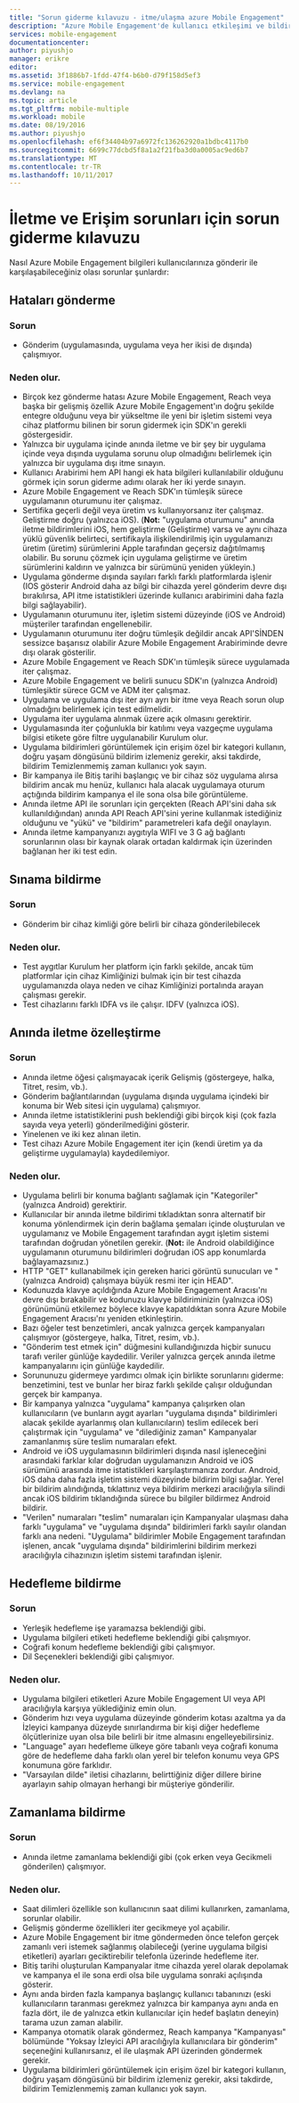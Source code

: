 ```yaml
---
title: "Sorun giderme kılavuzu - itme/ulaşma azure Mobile Engagement"
description: "Azure Mobile Engagement'de kullanıcı etkileşimi ve bildirim sorunlarını giderme"
services: mobile-engagement
documentationcenter: 
author: piyushjo
manager: erikre
editor: 
ms.assetid: 3f1886b7-1fdd-47f4-b6b0-d79f158d5ef3
ms.service: mobile-engagement
ms.devlang: na
ms.topic: article
ms.tgt_pltfrm: mobile-multiple
ms.workload: mobile
ms.date: 08/19/2016
ms.author: piyushjo
ms.openlocfilehash: ef6f34404b97a6972fc136262920a1bdbc4117b0
ms.sourcegitcommit: 6699c77dcbd5f8a1a2f21fba3d0a0005ac9ed6b7
ms.translationtype: MT
ms.contentlocale: tr-TR
ms.lasthandoff: 10/11/2017
---
```

# <a name="troubleshooting-guide-for-push-and-reach-issues"></a>İletme ve Erişim sorunları için sorun giderme kılavuzu
Nasıl Azure Mobile Engagement bilgileri kullanıcılarınıza gönderir ile karşılaşabileceğiniz olası sorunlar şunlardır:

## <a name="push-failures"></a>Hataları gönderme
### <a name="issue"></a>Sorun
* Gönderim (uygulamasında, uygulama veya her ikisi de dışında) çalışmıyor.

### <a name="causes"></a>Neden olur.
* Birçok kez gönderme hatası Azure Mobile Engagement, Reach veya başka bir gelişmiş özellik Azure Mobile Engagement'ın doğru şekilde entegre olduğunu veya bir yükseltme ile yeni bir işletim sistemi veya cihaz platformu bilinen bir sorun gidermek için SDK'ın gerekli göstergesidir.
* Yalnızca bir uygulama içinde anında iletme ve bir şey bir uygulama içinde veya dışında uygulama sorunu olup olmadığını belirlemek için yalnızca bir uygulama dışı itme sınayın.
* Kullanıcı Arabirimi hem API hangi ek hata bilgileri kullanılabilir olduğunu görmek için sorun giderme adımı olarak her iki yerde sınayın.
* Azure Mobile Engagement ve Reach SDK'ın tümleşik sürece uygulamanın oturumunu iter çalışmaz.
* Sertifika geçerli değil veya üretim vs kullanıyorsanız iter çalışmaz. Geliştirme doğru (yalnızca iOS). (**Not:** "uygulama oturumunu" anında iletme bildirimlerini iOS, hem geliştirme (Geliştirme) varsa ve aynı cihaza yüklü güvenlik belirteci, sertifikayla ilişkilendirilmiş için uygulamanızı üretim (üretim) sürümlerini Apple tarafından geçersiz dağıtılmamış olabilir. Bu sorunu çözmek için uygulama geliştirme ve üretim sürümlerini kaldırın ve yalnızca bir sürümünü yeniden yükleyin.)
* Uygulama gönderme dışında sayıları farklı farklı platformlarda işlenir (IOS gösterir Android daha az bilgi bir cihazda yerel gönderim devre dışı bırakılırsa, API itme istatistikleri üzerinde kullanıcı arabirimini daha fazla bilgi sağlayabilir).
* Uygulamanın oturumunu iter, işletim sistemi düzeyinde (iOS ve Android) müşteriler tarafından engellenebilir.
* Uygulamanın oturumunu iter doğru tümleşik değildir ancak API'SİNDEN sessizce başarısız olabilir Azure Mobile Engagement Arabiriminde devre dışı olarak gösterilir.
* Azure Mobile Engagement ve Reach SDK'ın tümleşik sürece uygulamada iter çalışmaz.
* Azure Mobile Engagement ve belirli sunucu SDK'ın (yalnızca Android) tümleşiktir sürece GCM ve ADM iter çalışmaz.
* Uygulama ve uygulama dışı iter ayrı ayrı bir itme veya Reach sorun olup olmadığını belirlemek için test edilmelidir.
* Uygulama iter uygulama alınmak üzere açık olmasını gerektirir.
* Uygulamasında iter çoğunlukla bir katılımı veya vazgeçme uygulama bilgisi etikete göre filtre uygulanabilir Kurulum olur.
* Uygulama bildirimleri görüntülemek için erişim özel bir kategori kullanın, doğru yaşam döngüsünü bildirim izlemeniz gerekir, aksi takdirde, bildirim Temizlenmemiş zaman kullanıcı yok sayın.
* Bir kampanya ile Bitiş tarihi başlangıç ve bir cihaz söz uygulama alırsa bildirim ancak mu henüz, kullanıcı hala alacak uygulamaya oturum açtığında bildirim kampanya el ile sona olsa bile görüntüleme.
* Anında iletme API ile sorunları için gerçekten (Reach API'sini daha sık kullanıldığından) anında API Reach API'sini yerine kullanmak istediğiniz olduğunu ve "yükü" ve "bildirim" parametreleri kafa değil onaylayın.
* Anında iletme kampanyanızı aygıtıyla WIFI ve 3 G ağ bağlantı sorunlarının olası bir kaynak olarak ortadan kaldırmak için üzerinden bağlanan her iki test edin.

## <a name="push-testing"></a>Sınama bildirme
### <a name="issue"></a>Sorun
* Gönderim bir cihaz kimliği göre belirli bir cihaza gönderilebilecek

### <a name="causes"></a>Neden olur.
* Test aygıtlar Kurulum her platform için farklı şekilde, ancak tüm platformlar için cihaz Kimliğinizi bulmak için bir test cihazda uygulamanızda olaya neden ve cihaz Kimliğinizi portalında arayan çalışması gerekir.
* Test cihazlarını farklı IDFA vs ile çalışır. IDFV (yalnızca iOS).

## <a name="push-customization"></a>Anında iletme özelleştirme
### <a name="issue"></a>Sorun
* Anında iletme öğesi çalışmayacak içerik Gelişmiş (göstergeye, halka, Titret, resim, vb.).
* Gönderim bağlantılarından (uygulama dışında uygulama içindeki bir konuma bir Web sitesi için uygulama) çalışmıyor.
* Anında iletme istatistiklerini push beklendiği gibi birçok kişi (çok fazla sayıda veya yeterli) gönderilmediğini gösterir.
* Yinelenen ve iki kez alınan iletin.
* Test cihazı Azure Mobile Engagement iter için (kendi üretim ya da geliştirme uygulamayla) kaydedilemiyor.

### <a name="causes"></a>Neden olur.
* Uygulama belirli bir konuma bağlantı sağlamak için "Kategoriler" (yalnızca Android) gerektirir.
* Kullanıcılar bir anında iletme bildirimi tıkladıktan sonra alternatif bir konuma yönlendirmek için derin bağlama şemaları içinde oluşturulan ve uygulamanız ve Mobile Engagement tarafından aygıt işletim sistemi tarafından doğrudan yönetilen gerekir. (**Not:** ile Android olabildiğince uygulamanın oturumunu bildirimleri doğrudan iOS app konumlarda bağlayamazsınız.)
* HTTP "GET" kullanabilmek için gereken harici görüntü sunucuları ve "(yalnızca Android) çalışmaya büyük resmi iter için HEAD".
* Kodunuzda klavye açıldığında Azure Mobile Engagement Aracısı'nı devre dışı bırakabilir ve kodunuzu klavye bildiriminizin (yalnızca iOS) görünümünü etkilemez böylece klavye kapatıldıktan sonra Azure Mobile Engagement Aracısı'nı yeniden etkinleştirin.
* Bazı öğeler test benzetimleri, ancak yalnızca gerçek kampanyaları çalışmıyor (göstergeye, halka, Titret, resim, vb.).
* "Gönderim test etmek için" düğmesini kullandığınızda hiçbir sunucu tarafı veriler günlüğe kaydedilir. Veriler yalnızca gerçek anında iletme kampanyalarını için günlüğe kaydedilir.
* Sorununuzu gidermeye yardımcı olmak için birlikte sorunlarını giderme: benzetimini, test ve bunlar her biraz farklı şekilde çalışır olduğundan gerçek bir kampanya.
* Bir kampanya yalnızca "uygulama" kampanya çalışırken olan kullanıcıların (ve bunların aygıt ayarları "uygulama dışında" bildirimleri alacak şekilde ayarlanmış olan kullanıcıların) teslim edilecek beri çalıştırmak için "uygulama" ve "dilediğiniz zaman" Kampanyalar zamanlanmış süre teslim numaraları efekt.
* Android ve iOS uygulamasının bildirimleri dışında nasıl işleneceğini arasındaki farklar kılar doğrudan uygulamanızın Android ve iOS sürümünü arasında itme istatistikleri karşılaştırmanıza zordur. Android, iOS daha daha fazla işletim sistemi düzeyinde bildirim bilgi sağlar. Yerel bir bildirim alındığında, tıklattınız veya bildirim merkezi aracılığıyla silindi ancak iOS bildirim tıklandığında sürece bu bilgiler bildirmez Android bildirir. 
* "Verilen" numaraları "teslim" numaraları için Kampanyalar ulaşması daha farklı "uygulama" ve "uygulama dışında" bildirimleri farklı sayılır olandan farklı ana nedeni. "Uygulama" bildirimler Mobile Engagement tarafından işlenen, ancak "uygulama dışında" bildirimlerini bildirim merkezi aracılığıyla cihazınızın işletim sistemi tarafından işlenir.

## <a name="push-targeting"></a>Hedefleme bildirme
### <a name="issue"></a>Sorun
* Yerleşik hedefleme işe yaramazsa beklendiği gibi.
* Uygulama bilgileri etiketi hedefleme beklendiği gibi çalışmıyor.
* Coğrafi konum hedefleme beklendiği gibi çalışmıyor.
* Dil Seçenekleri beklendiği gibi çalışmıyor.

### <a name="causes"></a>Neden olur.
* Uygulama bilgileri etiketleri Azure Mobile Engagement UI veya API aracılığıyla karşıya yüklediğiniz emin olun.
* Gönderim hızı veya uygulama düzeyinde gönderim kotası azaltma ya da İzleyici kampanya düzeyde sınırlandırma bir kişi diğer hedefleme ölçütlerinize uyan olsa bile belirli bir itme almasını engelleyebilirsiniz. 
* "Language" ayarı hedefleme ülkeye göre tabanlı veya coğrafi konuma göre de hedefleme daha farklı olan yerel bir telefon konumu veya GPS konumuna göre farklıdır.
* "Varsayılan dilde" iletisi cihazlarını, belirttiğiniz diğer dillere birine ayarlayın sahip olmayan herhangi bir müşteriye gönderilir.

## <a name="push-scheduling"></a>Zamanlama bildirme
### <a name="issue"></a>Sorun
* Anında iletme zamanlama beklendiği gibi (çok erken veya Gecikmeli gönderilen) çalışmıyor.

### <a name="causes"></a>Neden olur.
* Saat dilimleri özellikle son kullanıcının saat dilimi kullanırken, zamanlama, sorunlar olabilir.
* Gelişmiş gönderme özellikleri iter gecikmeye yol açabilir.
* Azure Mobile Engagement bir itme göndermeden önce telefon gerçek zamanlı veri istemek sağlanmış olabileceği (yerine uygulama bilgisi etiketleri) ayarları geciktirebilir telefonla üzerinde hedefleme iter.
* Bitiş tarihi oluşturulan Kampanyalar itme cihazda yerel olarak depolamak ve kampanya el ile sona erdi olsa bile uygulama sonraki açılışında gösterir.
* Aynı anda birden fazla kampanya başlangıç kullanıcı tabanınızı (eski kullanıcıların taranması gerekmez yalnızca bir kampanya aynı anda en fazla dört, ile de yalnızca etkin kullanıcılar için hedef başlatın deneyin) tarama uzun zaman alabilir.
* Kampanya otomatik olarak göndermez, Reach kampanya "Kampanyası" bölümünde "Yoksay İzleyici API aracılığıyla kullanıcılara bir gönderim" seçeneğini kullanırsanız, el ile ulaşmak API üzerinden göndermek gerekir.
* Uygulama bildirimleri görüntülemek için erişim özel bir kategori kullanın, doğru yaşam döngüsünü bir bildirim izlemeniz gerekir, aksi takdirde, bildirim Temizlenmemiş zaman kullanıcı yok sayın.

